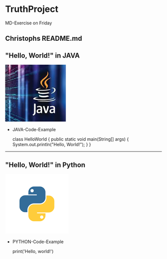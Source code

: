 # TruthProject
MD-Exercise on Friday

## Christophs README.md

## "Hello, World!" in JAVA

![JAVA-Bild](java.jpeg "JAVA-Bild")

- JAVA-Code-Example

    class HelloWorld {
        public static void main(String[] args) {
            System.out.println("Hello, World!"); 
        }
    }
---

## "Hello, World!" in Python

![PYTHON-Bild](python.png "PYTHON-Bild")

- PYTHON-Code-Example

    print('Hello, world!')

